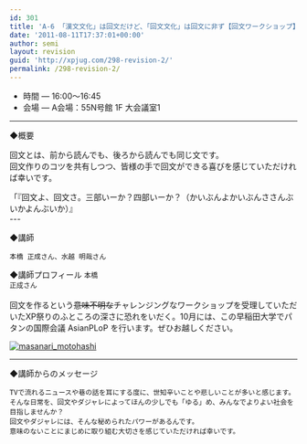 ```yaml
---
id: 301
title: 'A-6 「漢文文化」は回文だけど、「回文文化」は回文に非ず【回文ワークショップ】'
date: '2011-08-11T17:37:01+00:00'
author: semi
layout: revision
guid: 'http://xpjug.com/298-revision-2/'
permalink: /298-revision-2/
---
```


- 時間 — 16:00～16:45
- 会場 — A会場：55N号館 1F 大会議室1

---

◆概要

回文とは、前から読んでも、後ろから読んでも同じ文です。  
回文作りのコツを共有しつつ、皆様の手で回文ができる喜びを感じていただければ幸いです。

<div>「『回文よ、回文さ。三部いーか？四部いーか？（かいぶんよかいぶんささんぶいかよんぶいか）』</div>---

◆講師

```
本橋 正成さん、水越 明哉さん
```

◆講師プロフィール <span class="Apple-style-span" style="font-family: Consolas, Monaco, monospace; font-size: 12px; line-height: 18px; white-space: pre;">本橋 正成さん</span>

回文を作るという<del>意味不明な</del>チャレンジングなワークショップを受理していただいたXP祭りのふところの深さに恐れをいだく。10月には、この早稲田大学でパタンの国際会議 AsianPLoP を行います。ぜひお越しください。

[![](http://xpjug.com/wp-content/uploads/2011/08/masanari_motohashi.png "masanari_motohashi")](http://xpjug.com/wp-content/uploads/2011/08/masanari_motohashi.png)

---

◆講師からのメッセージ

```
TVで流れるニュースや巷の話を耳にする度に、世知辛いことや悲しいことが多いと感じます。
そんな日常を、回文やダジャレによってほんの少しでも「ゆる」め、みんなでよりよい社会を目指しませんか？
回文やダジャレには、そんな秘められたパワーがあるんです。
意味のないことにまじめに取り組む大切さを感じていただければ幸いです。
```